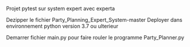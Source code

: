 Projet pytest sur system expert avec experta


Dezipper le fichier Party_Planning_Expert_System-master 
Deployer dans environnement python version 3.7 ou ulterieur

Demarrer fichier main.py pour faire rouler le programme Party_Planner.py

